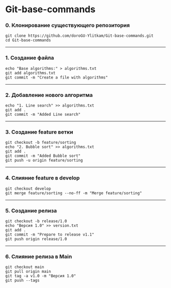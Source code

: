 # Git-base-commands
### 0. Клонирование существующего репозитория
```
git clone https://github.com/doroGU-Ylitkam/Git-base-commands.git
cd Git-base-commands
```
_______
### 1. Создание файла
```
echo "Base algorithms:" > algorithms.txt
git add algorithms.txt
git commit -m "Create a file with algorithms"
```
_______
### 2. Добавление нового алгоритма
```
echo "1. Line search" >> algorithms.txt
git add .
git commit -m "Added Line search"
```
_______
### 3. Создание feature ветки
```
git checkout -b feature/sorting
echo "2. Bubble sort" >> algorithms.txt
git add .
git commit -m "Added Bubble sort"
git push -u origin feature/sorting 
```
_______
### 4. Слияние feature в develop
```
git checkout develop
git merge feature/sorting --no-ff -m "Merge feature/sorting"
```
_______
### 5. Создание релиза
```
git checkout -b release/1.0
echo "Версия 1.0" >> version.txt
git add .
git commit -m "Prepare to release v1.1"
git push origin release/1.0
```
_______
### 6. Слияние релиза в Main
```
git checkout main
git pull origin main 
git tag -a v1.0 -m "Версия 1.0"
git push --tags
```
